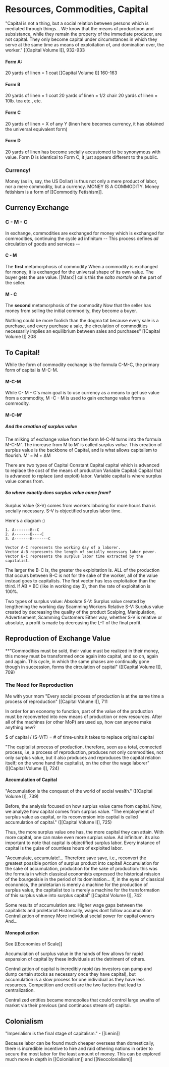 # Resources, Commodities, Capital
"Capital is not a thing, but a social relation between persons which is mediated through things... We know that the means of productioon and subsistance, while they remain the property of the immediate producer, are not capital. They only become capital  under circumstances in which they serve at the same time as means of exploitation of, and domination over, the worker." [[Capital Volume I]], 932-933


#### Form A: 
20 yards of linen = 1 coat
	[[Capital Volume I]] 160-163

#### Form B
20 yards of linen = 1 coat
20 yards of linen = 1/2 chair
20 yards of linen = 10lb. tea
etc., etc.

#### Form C
20 yards of linen = X of any Y
(linen here becomes currency, it has obtained the universal equivalent form)

#### Form D
20 yards of linen has become socially accustomed to be synonymous with value. Form D is identical to Form C, it just appears different to the public.

### Currency!
Money (as in, say, the US Dollar) is thus not only a mere product of labor, nor a mere commodity, but a currency. MONEY IS A COMMODITY. 
Money fetishism is a form of [[Commodity Fetishism]].

## Currency Exchange
### C - M - C
In exchange, commodities are exchanged for money which is exchanged for commodities, continuing the cycle ad infinitum
-- This process defines *all* circulation of goods and services --

#### C - M
The **first** metamorphosis of commodity
When a commodity is exchanged for money, it is exchanged for the universal shape of its own value. The buyer gets the use value.
	[[Marx]] calls this the *salto mortale* on the part of the seller.

#### M - C
The **second** metamorphosis of the commodity
Now that the seller has money from selling the initial commodity, they become a buyer.

Nothing could be more foolish than the dogma tat because every sale is a purchase, and every purchase a sale, the circulation of commodities necessarily implies an equilibrium between sales and purchases" [[Capital Volume I]] 208

## To Capital!

While the form of commodity exchange is the formula C-M-C, the primary form of capital is M-C-M.

#### M-C-M
While C- M - C's main goal is to use currency as a means to get use value from a commodity, M -C - M is used to gain exchange value from a commodity. 

#### M-C-M'
##### And the creation of *surplus value*
The milking of exchange value from the form M-C-M turns into the formula M-C-M'. The increase from M to M' is called *surplus value.* This creation of surplus value is the backbone of Capital, and is what allows capitalism to flourish.
	M' = M + ΔM

There are two types of Capital
	Constant Capital capital which is advanced to replace the cost of the means of production
	Variable Capital: Capital that is advanced to replace (and exploit) labor. Variable capital is where surplus value comes from. 

##### So where exactly does surplus value come from?
Surplus Value (S-V) comes from workers laboring for more hours than is socially necessary. S-V is objectified surplus labor time. 

Here's a diagram :)
~~~
1. A-------B--C
2. A-------B----C
3. A-------B-------C

Vector A-C represents the working day of a laborer.
Vector A-B represents the length of socially necessary labor power.
Vector B-C represents the surplus labor time extracted by the capitalist.
~~~

The larger the B-C is, the greater the exploitation is. 
ALL of the production that occurs between B-C is not for the sake of the worker, all of the value instead goes to capitalists. The first vector has less exploitation than the third.
	If AB = BC (like in working day 3), then the rate of exploitation is 100%.

Two types of surplus value:
	Absolute S-V: Surplus value created by lengthening the working day
		Scamming Workers
	Relative S-V: Surplus value created by decreasing the quality of the product
		Scalping, Manipulation, Advertisement, Scamming Customers
Either way, whether S-V is relative or absolute, a profit is made by decreasing the L-T of the final profit.

## Reproduction of Exchange Value
**"Commodities must be sold, their value must be realized in their money, this money must be transformed once again into capital, and so on, again and again. This cycle, in which the same phases are continually gone though in succession, forms the circulation of capital"     ([[Capital Volume I]], 709)

### The Need for Reproduction
Me with your mom
"Every social process of production is at the same time a process of reproduction" [[Capital Volume I]], 711

In order for an economy to function, part of the value of the production must be reconverted into new means of production or new resources. After all of the machines (or other MoP) are used up, how can anyone make anything new?

$ of capital / (S-V/T) = # of time-units it takes to replace original capital

"The capitalist process of production, therefore, seen as a total, connected process, i.e, a process of reproduction, produces not only commodities, not only surplus value, but it also produces and reproduces the capital relation itself; on the wone hand the capitalist, on the other the wage laborer" ([[Capital Volume I]], 724)

#### Accumulation of Capital
"Accumulation is the conquest of the world of social wealth." ([[Capital Volume I]], 739)

Before, the analysis focused on how surplus value came from capital. Now, we analyze how capital comes from surplus value.
	"The employment of surplus value as capital, or its reconversion into captial is called accumulation of capital." ([[Capital Volume I]], 725)
	
Thus, the more surplus value one has, the more capital they can attain. With more capital, one can make even more surplus value. Ad infinitum. 
	its also important to note that capital is objectified surplus labor. Every instance of capital is the guise of countless hours of exploited labor.

"Accumulate, accumulate!... Therefore save save, i.e., reconvert the greatest possible portion of surplus product into capital! Accumulation for the sake of accumulation, production for the sake of production: this was the formula in which classical economists expressed the historical mission of the bourgeoisie in the period of its domination... If, in the eyes of classical economics, the proletarian is merely a machine for the production of surplus value, the capitalist too is merely a machine for the transformation of this surplus value into surplus capital" [[Capital Volume I]], 742

Some results of accumulation are:
	Higher wage gaps between the capitalists and proletariat
		Historically, wages dont follow accumulation
	Centralization of money
	More individual social power for capital owners
	And...

#### Monopolization
See [[Economies of Scale]]

Accumulation of surplus value in the hands of few allows for rapid expansion of capital by these individuals at the detriment of others.

Centralization of capital is incredibly rapid (as investors can pump and dump certain stocks as necessary once they have capital), but accumulation is a slow process for one individual as they have less resources. Competition and credit are the two factors that lead to centralization. 

Centralized entities became monopolies that could control large swaths of market via their previous (and continuous stream of) capital.

## Colonialism 
"Imperialism is the final stage of capitalism." - [[Lenin]]

Because labor can be found much cheaper overseas than domestically, there is incredible incentive to hire and raid othering nations in order to secure the most labor for the least amount of money. This can be explored much more in depth in [[Colonialism]] and [[Neocolonialism]]